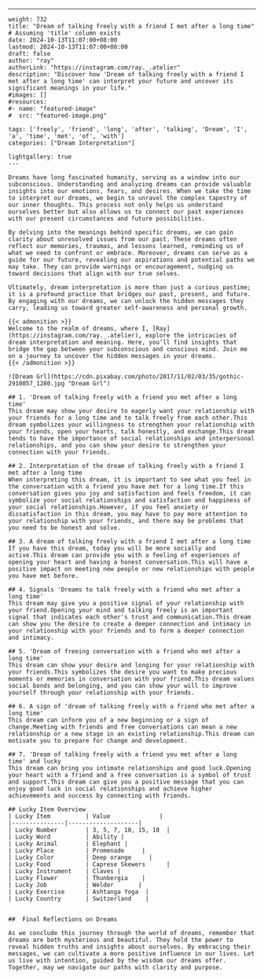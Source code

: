 ---
    weight: 732
    title: "Dream of talking freely with a friend I met after a long time"  # Assuming 'title' column exists
    date: 2024-10-13T11:07:00+08:00
    lastmod: 2024-10-13T11:07:00+08:00
    draft: false
    author: "ray"
    authorLink: "https://instagram.com/ray._.atelier"
    description: "Discover how 'Dream of talking freely with a friend I met after a long time' can interpret your future and uncover its significant meanings in your life."
    #images: []
    #resources:
    #- name: "featured-image"
    #  src: "featured-image.png"
    
    tags: ['freely', 'friend', 'long', 'after', 'talking', 'Dream', 'I', 'a', 'time', 'met', 'of', 'with']
    categories: ["Dream Interpretation"]
    
    lightgallery: true
    ---
    
    Dreams have long fascinated humanity, serving as a window into our subconscious. Understanding and analyzing dreams can provide valuable insights into our emotions, fears, and desires. When we take the time to interpret our dreams, we begin to unravel the complex tapestry of our inner thoughts. This process not only helps us understand ourselves better but also allows us to connect our past experiences with our present circumstances and future possibilities.
    
    By delving into the meanings behind specific dreams, we can gain clarity about unresolved issues from our past. These dreams often reflect our memories, traumas, and lessons learned, reminding us of what we need to confront or embrace. Moreover, dreams can serve as a guide for our future, revealing our aspirations and potential paths we may take. They can provide warnings or encouragement, nudging us toward decisions that align with our true selves.
    
    Ultimately, dream interpretation is more than just a curious pastime; it is a profound practice that bridges our past, present, and future. By engaging with our dreams, we can unlock the hidden messages they carry, leading us toward greater self-awareness and personal growth.
    
    {{< admonition >}}
    Welcome to the realm of dreams, where I, [Ray](https://instagram.com/ray._.atelier), explore the intricacies of dream interpretation and meaning. Here, you’ll find insights that bridge the gap between your subconscious and conscious mind. Join me on a journey to uncover the hidden messages in your dreams.
    {{< /admonition >}}
    
    ![Dream Grl](https://cdn.pixabay.com/photo/2017/11/02/03/35/gothic-2910057_1280.jpg "Dream Grl")
    
    ## 1. 'Dream of talking freely with a friend you met after a long time'
    This dream may show your desire to eagerly want your relationship with your friends for a long time and to talk freely from each other.This dream symbolizes your willingness to strengthen your relationship with your friends, open your hearts, talk honestly, and exchange.This dream tends to have the importance of social relationships and interpersonal relationships, and you can show your desire to strengthen your connection with your friends.
    
    ## 2. Interpretation of the dream of talking freely with a friend I met after a long time
    When interpreting this dream, it is important to see what you feel in the conversation with a friend you have met for a long time.If this conversation gives you joy and satisfaction and feels freedom, it can symbolize your social relationships and satisfaction and happiness of your social relationships.However, if you feel anxiety or dissatisfaction in this dream, you may have to pay more attention to your relationship with your friends, and there may be problems that you need to be honest and solve.
    
    ## 3. A dream of talking freely with a friend I met after a long time
    If you have this dream, today you will be more socially and active.This dream can provide you with a feeling of experiences of opening your heart and having a honest conversation.This will have a positive impact on meeting new people or new relationships with people you have met before.
    
    ## 4. Signals 'Dreams to talk freely with a friend who met after a long time'
    This dream may give you a positive signal of your relationship with your friend.Opening your mind and talking freely is an important signal that indicates each other's trust and communication.This dream can show you the desire to create a deeper connection and intimacy in your relationship with your friends and to form a deeper connection and intimacy.
    
    ## 5. 'Dream of freeing conversation with a friend who met after a long time'
    This dream can show your desire and longing for your relationship with your friends.This symbolizes the desire you want to make precious moments or memories in conversation with your friend.This dream values social bonds and belonging, and you can show your will to improve yourself through your relationship with your friends.
    
    ## 6. A sign of 'dream of talking freely with a friend who met after a long time'
    This dream can inform you of a new beginning or a sign of change.Meeting with friends and free conversations can mean a new relationship or a new stage in an existing relationship.This dream can motivate you to prepare for change and development.
    
    ## 7. 'Dream of talking freely with a friend you met after a long time' and lucky
    This dream can bring you intimate relationships and good luck.Opening your heart with a friend and a free conversation is a symbol of trust and support.This dream can give you a positive message that you can enjoy good luck in social relationships and achieve higher achievements and success by connecting with friends.
    
    ## Lucky Item Overview
    | Lucky Item          | Value              |
    |---------------|--------------------|
    | Lucky Number        | 3, 5, 7, 10, 15, 18  |
    | Lucky Word          | Ability |
    | Lucky Animal        | Elephant |
    | Lucky Place         | Promenade     |
    | Lucky Color         | Deep orange     |
    | Lucky Food          | Caprese Skewers      |
    | Lucky Instrument    | Claves |
    | Lucky Flower        | Thunbergia    |
    | Lucky Job           | Welder       |
    | Lucky Exercise      | Ashtanga Yoga  |
    | Lucky Country       | Switzerland    |
    
    
    ##  Final Reflections on Dreams
    
    As we conclude this journey through the world of dreams, remember that dreams are both mysterious and beautiful. They hold the power to reveal hidden truths and insights about ourselves. By embracing their messages, we can cultivate a more positive influence in our lives. Let us live with intention, guided by the wisdom our dreams offer. Together, may we navigate our paths with clarity and purpose.
    